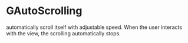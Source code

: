 # GAutoScrolling

automatically scroll itself with adjustable speed. When the user interacts with the view, the scrolling automatically stops.
